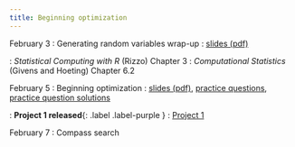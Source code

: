 ```yaml
---
title: Beginning optimization
---
```


February 3
: Generating random variables wrap-up
  : [slides (pdf)](https://sta379-s25.github.io/slides/lecture_9.pdf)
  
: *Statistical Computing with R* (Rizzo) Chapter 3
: *Computational Statistics* (Givens and Hoeting) Chapter 6.2

February 5
: Beginning optimization
  : [slides (pdf)](https://sta379-s25.github.io/slides/lecture_10.pdf), [practice questions](https://sta379-s25.github.io/practice_questions/pq_10.html), [practice question solutions](https://sta379-s25.github.io/practice_questions/pq_10_solutions.html)
  
: **Project 1 released**{: .label .label-purple }
  : [Project 1](https://sta379-s25.github.io/projects/project_1.html)

February 7
: Compass search